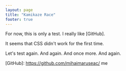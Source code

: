 ```yaml
---
layout: page
title: "Kamikaze Race"
footer: true
---
```


For now, this is only a test. I really like [GitHub].

It seems that CSS didn't work for the first time.

Let's test again. And again. And once more. And again.

[GitHub]: https://github.com/mihaimaruseac/ me

